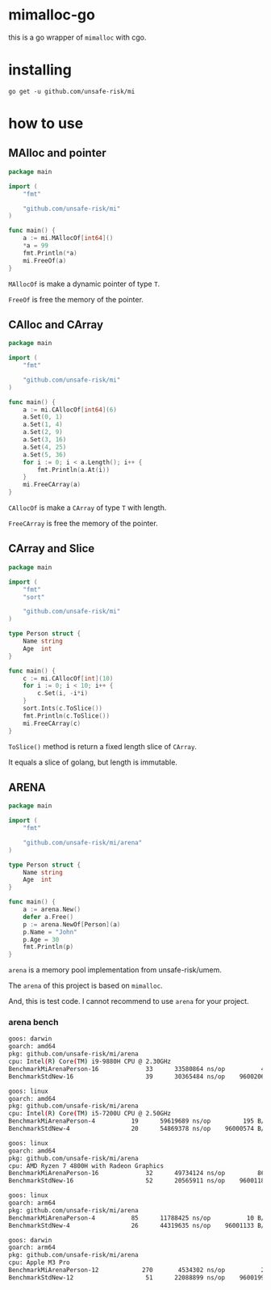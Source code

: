 # mimalloc-go

this is a go wrapper of `mimalloc` with cgo.

# installing

`go get -u github.com/unsafe-risk/mi`

# how to use

## MAlloc and pointer

```go
package main

import (
	"fmt"

	"github.com/unsafe-risk/mi"
)

func main() {
	a := mi.MAllocOf[int64]()
	*a = 99
	fmt.Println(*a)
	mi.FreeOf(a)
}
```

`MAllocOf` is make a dynamic pointer of type `T`.

`FreeOf` is free the memory of the pointer.

## CAlloc and CArray

```go
package main

import (
	"fmt"

	"github.com/unsafe-risk/mi"
)

func main() {
	a := mi.CAllocOf[int64](6)
	a.Set(0, 1)
	a.Set(1, 4)
	a.Set(2, 9)
	a.Set(3, 16)
	a.Set(4, 25)
	a.Set(5, 36)
	for i := 0; i < a.Length(); i++ {
		fmt.Println(a.At(i))
	}
	mi.FreeCArray(a)
}
```

`CAllocOf` is make a `CArray` of type `T` with length.

`FreeCArray` is free the memory of the pointer.

## CArray and Slice

```go
package main

import (
	"fmt"
	"sort"

	"github.com/unsafe-risk/mi"
)

type Person struct {
	Name string
	Age  int
}

func main() {
	c := mi.CAllocOf[int](10)
	for i := 0; i < 10; i++ {
		c.Set(i, -i*i)
	}
	sort.Ints(c.ToSlice())
	fmt.Println(c.ToSlice())
	mi.FreeCArray(c)
}
```

`ToSlice()` method is return a fixed length slice of `CArray`.

It equals a slice of golang, but length is immutable.

## ARENA

```go
package main

import (
	"fmt"

	"github.com/unsafe-risk/mi/arena"
)

type Person struct {
	Name string
	Age  int
}

func main() {
	a := arena.New()
	defer a.Free()
	p := arena.NewOf[Person](a)
	p.Name = "John"
	p.Age = 30
	fmt.Println(p)
}
```

`arena` is a memory pool implementation from unsafe-risk/umem.

The `arena` of this project is based on `mimalloc`.

And, this is test code. I cannot recommend to use `arena` for your project.

### arena bench

```bash
goos: darwin
goarch: amd64
pkg: github.com/unsafe-risk/mi/arena
cpu: Intel(R) Core(TM) i9-9880H CPU @ 2.30GHz
BenchmarkMiArenaPerson-16    	      33	  33580864 ns/op	      42 B/op	       1 allocs/op
BenchmarkStdNew-16           	      39	  30365484 ns/op	96002062 B/op	 2000022 allocs/op
```

```bash
goos: linux
goarch: amd64
pkg: github.com/unsafe-risk/mi/arena
cpu: Intel(R) Core(TM) i5-7200U CPU @ 2.50GHz
BenchmarkMiArenaPerson-4   	      19	  59619689 ns/op	     195 B/op	       0 allocs/op
BenchmarkStdNew-4          	      20	  54869378 ns/op	96000574 B/op	 2000006 allocs/op
```

```bash
goos: linux
goarch: amd64
pkg: github.com/unsafe-risk/mi/arena
cpu: AMD Ryzen 7 4800H with Radeon Graphics         
BenchmarkMiArenaPerson-16    	      32	  49734124 ns/op	     861 B/op	       2 allocs/op
BenchmarkStdNew-16           	      52	  20565911 ns/op	96001187 B/op	 2000011 allocs/op
```

```bash
goos: linux
goarch: arm64
pkg: github.com/unsafe-risk/mi/arena
BenchmarkMiArenaPerson-4   	      85	  11788425 ns/op	      10 B/op	       0 allocs/op
BenchmarkStdNew-4          	      26	  44319635 ns/op	96001133 B/op	 2000011 allocs/op
```

```bash
goos: darwin
goarch: arm64
pkg: github.com/unsafe-risk/mi/arena
cpu: Apple M3 Pro
BenchmarkMiArenaPerson-12    	     270	   4534302 ns/op	      21 B/op	       0 allocs/op
BenchmarkStdNew-12           	      51	  22088899 ns/op	96001990 B/op	 2000020 allocs/op
```
